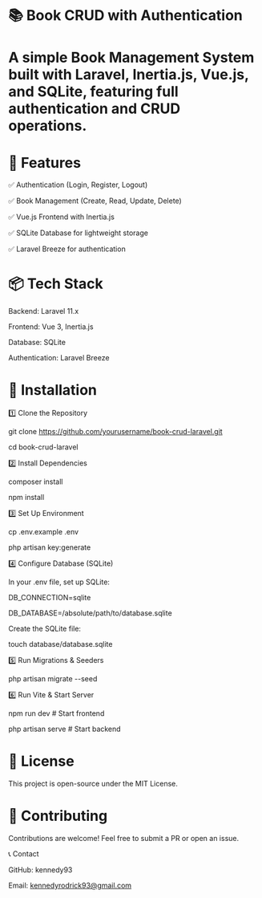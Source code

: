 # 📚 Book CRUD with Authentication


# A simple Book Management System built with Laravel, Inertia.js, Vue.js, and SQLite, featuring full authentication and CRUD operations.


# 🚀 Features

✅ Authentication (Login, Register, Logout)

✅ Book Management (Create, Read, Update, Delete)

✅ Vue.js Frontend with Inertia.js

✅ SQLite Database for lightweight storage

✅ Laravel Breeze for authentication



# 📦 Tech Stack

Backend: Laravel 11.x

Frontend: Vue 3, Inertia.js

Database: SQLite

Authentication: Laravel Breeze



# 🔧 Installation

1️⃣ Clone the Repository

git clone https://github.com/yourusername/book-crud-laravel.git

cd book-crud-laravel



2️⃣ Install Dependencies

composer install

npm install


3️⃣ Set Up Environment

cp .env.example .env

php artisan key:generate



4️⃣ Configure Database (SQLite)

In your .env file, set up SQLite:

DB_CONNECTION=sqlite

DB_DATABASE=/absolute/path/to/database.sqlite

Create the SQLite file:

touch database/database.sqlite



5️⃣ Run Migrations & Seeders

php artisan migrate --seed



6️⃣ Run Vite & Start Server

npm run dev  # Start frontend

php artisan serve  # Start backend



# 📜 License

This project is open-source under the MIT License.



# 🙌 Contributing

Contributions are welcome! Feel free to submit a PR or open an issue.



📞 Contact

GitHub: kennedy93

Email: kennedyrodrick93@gmail.com
